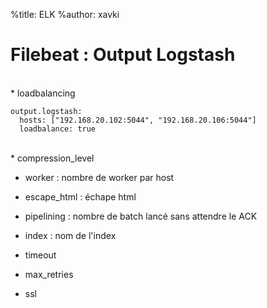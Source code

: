 %title: ELK
%author: xavki


# Filebeat : Output Logstash

<br>
* loadbalancing

```
output.logstash:
  hosts: ["192.168.20.102:5044", "192.168.20.106:5044"]
  loadbalance: true
```

<br>
* compression_level

* worker : nombre de worker par host

* escape_html : échape html

* pipelining : nombre de batch lancé sans attendre le ACK

* index : nom de l'index

* timeout

* max_retries

* ssl
